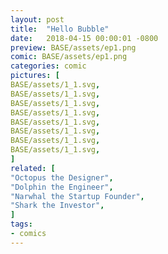```yaml
---
layout: post
title:  "Hello Bubble"
date:   2018-04-15 00:00:01 -0800
preview: BASE/assets/ep1.png
comic: BASE/assets/ep1.png
categories: comic
pictures: [
BASE/assets/1_1.svg,
BASE/assets/1_1.svg,
BASE/assets/1_1.svg,
BASE/assets/1_1.svg,
BASE/assets/1_1.svg,
BASE/assets/1_1.svg,
BASE/assets/1_1.svg,
BASE/assets/1_1.svg,
]
related: [
"Octopus the Designer",
"Dolphin the Engineer",
"Narwhal the Startup Founder",
"Shark the Investor",
]
tags:
- comics
---
```

